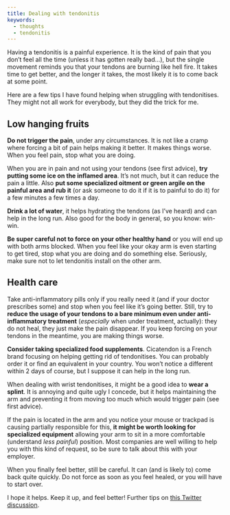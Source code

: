 ```yaml
---
title: Dealing with tendonitis
keywords:
  - thoughts
  - tendonitis
---
```


Having a tendonitis is a painful experience. It is the kind of pain that you don’t feel all the time (unless it has gotten really bad…), but the single movement reminds you that your tendons are burning like hell fire. It takes time to get better, and the longer it takes, the most likely it is to come back at some point.

Here are a few tips I have found helping when struggling with tendonitises. They might not all work for everybody, but they did the trick for me.

## Low hanging fruits

**Do not trigger the pain**, under any circumstances. It is not like a cramp where forcing a bit of pain helps making it better. It makes things worse. When you feel pain, stop what you are doing.

When you are in pain and not using your tendons (see first advice), **try putting some ice on the inflamed area**. It’s not much, but it can reduce the pain a little. Also **put some specialized oitment or green argile on the painful area and rub it** (or ask someone to do it if it is to painful to do it) for a few minutes a few times a day.

**Drink a lot of water**, it helps hydrating the tendons (as I’ve heard) and can help in the long run. Also good for the body in general, so you know: win-win.

**Be super careful not to force on your other healthy hand** or you will end up with both arms blocked. When you feel like your okay arm is even starting to get tired, stop what you are doing and do something else. Seriously, make sure not to let tendonitis install on the other arm.

## Health care

Take anti-inflammatory pills only if you really need it (and if your doctor prescribes some) and stop when you feel like it’s going better. Still, try to **reduce the usage of your tendons to a bare minimum even under anti-inflammatory treatment** (_especially_ when under treatment, actually): they do not heal, they just make the pain disappear. If you keep forcing on your tendons in the meantime, you are making things worse.

**Consider taking specialized food supplements**. Cicatendon is a French brand focusing on helping getting rid of tendonitises. You can probably order it or find an equivalent in your country. You won’t notice a different within 2 days of course, but I suppose it can help in the long run.

When dealing with wrist tendonitises, it might be a good idea to **wear a splint**. It is annoying and quite ugly I concede, but it helps maintaining the arm and preventing it from moving too much which would trigger pain (see first advice).

If the pain is located in the arm and you notice your mouse or trackpad is causing partially responsible for this, **it might be worth looking for specialized equipment** allowing your arm to sit in a more comfortable (understand _less painful_) position. Most companies are well willing to help you with this kind of request, so be sure to talk about this with your employer.

When you finally feel better, still be careful. It can (and is likely to) come back quite quickly. Do not force as soon as you feel healed, or you will have to start over.

I hope it helps. Keep it up, and feel better! Further tips on [this Twitter discussion](https://twitter.com/SaraSoueidan/status/672032950683353094).

